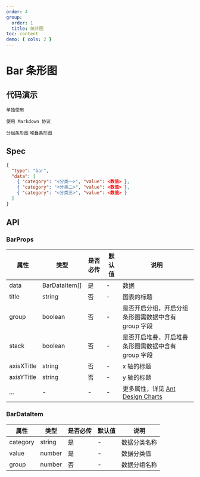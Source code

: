 ```yaml
---
order: 4
group:
  order: 1
  title: 统计图
toc: content
demo: { cols: 2 }
---
```


# Bar 条形图

## 代码演示

<code src="./demos/common">单独使用</code>

<code src="./demos/markdown">使用 Markdown 协议</code>

<code src="./demos/group" description="在 data 中传入额外的字段，并且设置 group 为 true">分组条形图</code>
<code src="./demos/stack" description="在 data 中传入额外的字段，并且设置 stack 为 true">堆叠条形图 </code>

## Spec

```json
{
  "type": "bar",
  "data": [
    { "category": "<分类一>", "value": <数值> },
    { "category": "<分类二>", "value": <数值> },
    { "category": "<分类三>", "value": <数值> }
  ]
}
```

## API

### BarProps

| 属性       | 类型          | 是否必传 | 默认值 | 说明                                                                                               |
| ---------- | ------------- | -------- | ------ | -------------------------------------------------------------------------------------------------- |
| data       | BarDataItem[] | 是       | -      | 数据                                                                                               |
| title      | string        | 否       | -      | 图表的标题                                                                                         |
| group      | boolean       | 否       | -      | 是否开启分组，开启分组条形图需数据中含有 group 字段                                                |
| stack      | boolean       | 否       | -      | 是否开启堆叠，开启堆叠条形图需数据中含有 group 字段                                                |
| axisXTitle | string        | 否       | -      | x 轴的标题                                                                                         |
| axisYTitle | string        | 否       | -      | y 轴的标题                                                                                         |
| ...        | -             | -        | -      | 更多属性，详见 [Ant Design Charts ](https://ant-design-charts.antgroup.com/options/plots/overview) |

### BarDataItem

| 属性     | 类型   | 是否必传 | 默认值 | 说明         |
| -------- | ------ | -------- | ------ | ------------ |
| category | string | 是       | -      | 数据分类名称 |
| value    | number | 是       | -      | 数据分类值   |
| group    | number | 否       | -      | 数据分组名称 |
